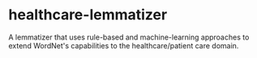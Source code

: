 # healthcare-lemmatizer
A lemmatizer that uses rule-based and machine-learning approaches to extend WordNet's capabilities to the healthcare/patient care domain.
